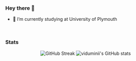 ### Hey there 👋



- 🔭 I’m currently studying at University of Plymouth


<br>
<h3>Stats</h3>
<div align="center">
  
![GitHub Streak](http://github-readme-streak-stats.herokuapp.com?user=viduminii&theme=chartreuse-dark&hide_border=true&date_format=M%20j%5B%2C%20Y%5D) ![viduminii's GitHub stats](https://github-readme-stats.vercel.app/api?username=viduminii&theme=chartreuse-dark&hide_border=true&show_icons=true)

 </div>
